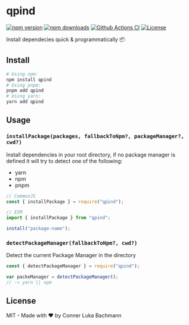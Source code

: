 # qpind

[![npm version][npm-version-src]][npm-version-href]
[![npm downloads][npm-downloads-src]][npm-downloads-href]
[![Github Actions CI][github-actions-ci-src]][github-actions-ci-href]
[![License][license-src]][license-href]

Install dependecies quick & programmatically 📦

## Install


```sh
# Using npm:
npm install qpind
# Using pnpm:
pnpm add qpind
# Using yarn:
yarn add qpind
```


## Usage

### `installPackage(packages, fallbackToNpm?, packageManager?, cwd?)`

Install dependencies in your root directory, if no package manager is defined it will try to detect one of the following:
- yarn
- npm
- pnpm

```js
// CommonJS
const { installPackage } = require("qpind");

// ESM
import { installPackage } from "qpind";

install("package-name");
```

### `detectPackageManager(fallbackToNpm?, cwd?)`

Detect the current Package Manager in the directory

```js
const { detectPackageManager } = require("qpind");

var packeManager = detectPackageManager();
// -> yarn || npm
```

## License

MIT - Made with ❤️ by Conner Luka Bachmann

<!-- Badges -->

[npm-version-src]: https://img.shields.io/npm/v/qpind/latest.svg
[npm-version-href]: https://npmjs.com/package/qpind
[npm-downloads-src]: https://img.shields.io/npm/dt/qpind.svg
[npm-downloads-href]: https://npmjs.com/package/qpind
[github-actions-ci-src]: https://github.com/intevel/nqpind/actions/workflows/ci.yml/badge.svg
[github-actions-ci-href]: https://github.com/intevel/qpind/actions?query=workflow%3Aci
[license-src]: https://img.shields.io/npm/l/qpind.svg
[license-href]: https://npmjs.com/package/qpind
